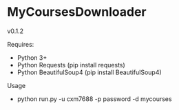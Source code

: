 # MyCoursesDownloader
v0.1.2


Requires:
* Python 3+
* Python Requests (pip install requests)
* Python BeautifulSoup4 (pip install BeautifulSoup4)

Usage
* python run.py -u cxm7688 -p password -d mycourses